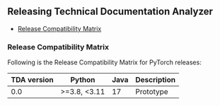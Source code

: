## Releasing Technical Documentation Analyzer

<!-- toc -->

  - [Release Compatibility Matrix](#release-compatibility-matrix)

<!-- tocstop -->

### Release Compatibility Matrix

Following is the Release Compatibility Matrix for PyTorch releases:

| TDA version | Python        | Java | Description |
|-------------|---------------|------|-------------|
| 0.0         | \>=3.8, <3.11 | 17   | Prototype   |

